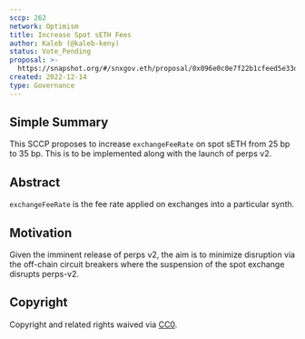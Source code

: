 ```yaml
---
sccp: 262
network: Optimism
title: Increase Spot sETH Fees
author: Kaleb (@kaleb-keny)
status: Vote_Pending
proposal: >-
  https://snapshot.org/#/snxgov.eth/proposal/0x096e0c0e7f22b1cfeed5e33d25ea94db2be936aa37161b857273906f8274794d
created: 2022-12-14
type: Governance
---
```


## Simple Summary

<!--"If you can't explain it simply, you don't understand it well enough." Provide a simplified and layman-accessible explanation of the SCCP.-->

This SCCP proposes to increase `exchangeFeeRate` on spot sETH from 25 bp to 35 bp. This is to be implemented along with the launch of perps v2.

## Abstract

<!--A short (~200 word) description of the variable change proposed.-->

`exchangeFeeRate` is the fee rate applied on exchanges into a particular synth. 

## Motivation

<!--The motivation is critical for SCCPs that want to update variables within Synthetix. It should clearly explain why the existing variable is not incentive aligned. SCCP submissions without sufficient motivation may be rejected outright.-->

Given the imminent release of perps v2, the aim is to minimize disruption via the off-chain circuit breakers where the suspension of the  spot exchange disrupts perps-v2.

## Copyright

Copyright and related rights waived via [CC0](https://creativecommons.org/publicdomain/zero/1.0/).

